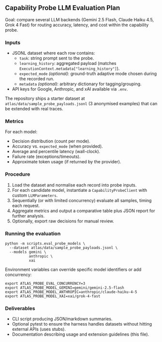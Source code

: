 ## Capability Probe LLM Evaluation Plan

Goal: compare several LLM backends (Gemini 2.5 Flash, Claude Haiku 4.5, Grok 4 Fast) for routing accuracy, latency, and cost within the capability probe.

### Inputs
- JSONL dataset where each row contains:
  - `task`: string prompt sent to the probe.
  - `learning_history`: aggregated payload (matches `ExecutionContext.metadata["learning_history"]`).
  - `expected_mode` *(optional)*: ground-truth adaptive mode chosen during the recorded run.
  - `metadata` *(optional)*: arbitrary dictionary for tagging/grouping.
- API keys for Google, Anthropic, and xAI available via `.env`.

The repository ships a starter dataset at `atlas/data/sample_probe_payloads.jsonl` (3 anonymised examples) that can be extended with real traces.

### Metrics
For each model:
- Decision distribution (count per mode).
- Accuracy vs. `expected_mode` (when provided).
- Average and percentile latency (wall-clock).
- Failure rate (exceptions/timeouts).
- Approximate token usage (if returned by the provider).

### Procedure
1. Load the dataset and normalise each record into probe inputs.
2. For each candidate model, instantiate a `CapabilityProbeClient` with custom `LLMParameters`.
3. Sequentially (or with limited concurrency) evaluate all samples, timing each request.
4. Aggregate metrics and output a comparative table plus JSON report for further analysis.
5. Optionally, export raw decisions for manual review.

### Running the evaluation
```
python -m scripts.eval_probe_models \
  --dataset atlas/data/sample_probe_payloads.jsonl \
  --models gemini \
           anthropic \
           xai
```

Environment variables can override specific model identifiers or add concurrency:
```
export ATLAS_PROBE_EVAL_CONCURRENCY=3
export ATLAS_PROBE_MODEL_GEMINI=gemini/gemini-2.5-flash
export ATLAS_PROBE_MODEL_ANTHROPIC=anthropic/claude-haiku-4-5
export ATLAS_PROBE_MODEL_XAI=xai/grok-4-fast
```

### Deliverables
- CLI script producing JSON/markdown summaries.
- Optional pytest to ensure the harness handles datasets without hitting external APIs (uses stubs).
- Documentation describing usage and extension guidelines (this file).
